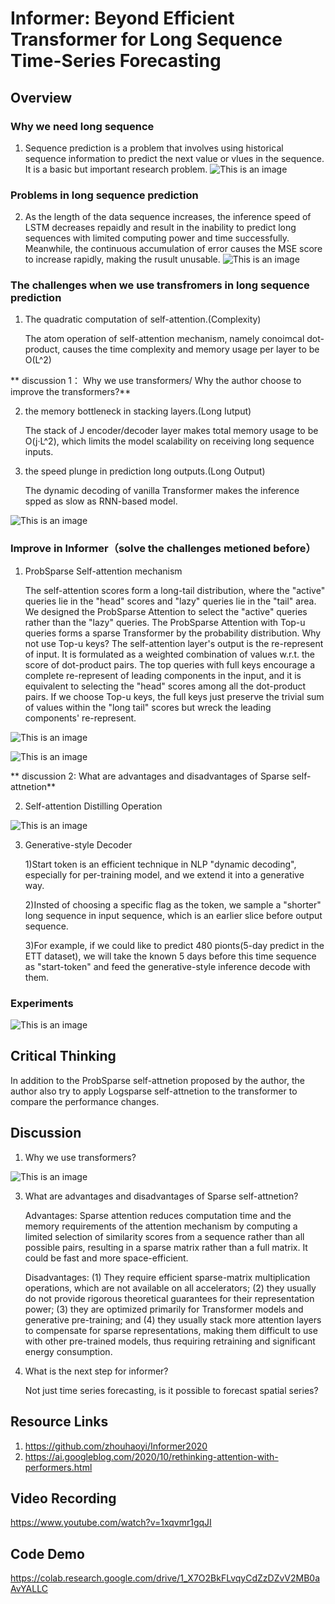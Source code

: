 # Informer: Beyond Efficient Transformer for Long Sequence Time-Series Forecasting

## Overview

### Why we need long sequence
1. Sequence prediction is a problem that involves using historical sequence information to predict the next value or vlues in the sequence. It is a basic but important research problem.
![This is an image](img/img1.png)


### Problems in long sequence prediction
2. As the length of the data sequence increases, the inference speed of LSTM decreases repaidly and result in the inability to predict long sequences with limited computing power and time successfully. Meanwhile, the continuous accumulation of error causes the MSE score to increase rapidly, making the rusult unusable.
![This is an image](img/img2.png)


### The challenges when we use transfromers in long sequence prediction

1. The quadratic computation of self-attention.(Complexity)

   The atom operation of self-attention mechanism, namely conoimcal dot-product, causes the time complexity and memory usage per layer to be O(L^2)

** discussion 1： Why we use transformers/ Why the author choose to improve the transformers?**

2. the memory bottleneck in stacking layers.(Long Iutput)

   The stack of J encoder/decoder layer makes total memory usage to be O(j·L^2), which limits the model scalability on receiving long sequence inputs.
   

3. the speed plunge in prediction long outputs.(Long Output)

   The dynamic decoding of vanilla Transformer makes the inference spped as slow as RNN-based model.


![This is an image](img/img3.png)


### Improve in Informer（solve the challenges metioned before）

1. ProbSparse Self-attention mechanism

   The self-attention scores form a long-tail distribution, where the "active" queries lie in the "head" scores and "lazy" queries lie in the "tail" area. We designed the ProbSparse Attention to select the "active" queries rather than the "lazy" queries. The ProbSparse Attention with Top-u queries forms a sparse Transformer by the probability distribution. Why not use Top-u keys? The self-attention layer's output is the re-represent of input. It is formulated as a weighted combination of values w.r.t. the score of dot-product pairs. The top queries with full keys encourage a complete re-represent of leading components in the input, and it is equivalent to selecting the "head" scores among all the dot-product pairs. If we choose Top-u keys, the full keys just preserve the trivial sum of values within the "long tail" scores but wreck the leading components' re-represent.



![This is an image](img/img4.png)

![This is an image](img/img5.png)

** discussion 2: What are advantages and disadvantages of Sparse self-attnetion**

2. Self-attention Distilling Operation

![This is an image](img/img6.png)

3. Generative-style Decoder

   1)Start token is an efficient technique in NLP "dynamic decoding", especially for per-training model, and we extend it into a generative way.
   
   2)Insted of choosing a specific flag as the token, we sample a "shorter" long sequence in input sequence, which is an earlier slice before output sequence.
   
   3)For example, if we could like to predict 480 pionts(5-day predict in the ETT dataset), we will take the known 5 days before this time sequence as "start-token" and feed the generative-style inference decode with them.
   
   
### Experiments 

![This is an image](img/img10.png)

## Critical Thinking

In addition to the ProbSparse self-attnetion proposed by the author, the author also try to apply Logsparse self-attnetion to the transformer to compare the performance changes.



## Discussion
1. Why we use transformers?

![This is an image](img/img11.png)

3. What are advantages and disadvantages of Sparse self-attnetion?

   Advantages: Sparse attention reduces computation time and the memory requirements of the attention mechanism by computing a limited selection of similarity scores from a sequence rather than all possible pairs, resulting in a sparse matrix rather than a full matrix. It could be fast and more space-efficient.

   Disadvantages:  (1) They require efficient sparse-matrix multiplication operations, which are not available on all accelerators; (2) they usually do not provide rigorous theoretical guarantees for their representation power; (3) they are optimized primarily for Transformer models and generative pre-training; and (4) they usually stack more attention layers to compensate for sparse representations, making them difficult to use with other pre-trained models, thus requiring retraining and significant energy consumption. 

5. What is the next step for informer?

   Not just time series forecasting, is it possible to forecast spatial series?

## Resource Links

1. https://github.com/zhouhaoyi/Informer2020
2. https://ai.googleblog.com/2020/10/rethinking-attention-with-performers.html


## Video Recording

https://www.youtube.com/watch?v=1xqvmr1gqJI


## Code Demo

https://colab.research.google.com/drive/1_X7O2BkFLvqyCdZzDZvV2MB0aAvYALLC

